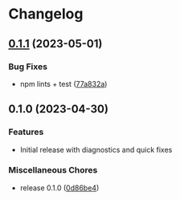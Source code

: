 # Changelog

## [0.1.1](https://github.com/tekumara/typos-vscode/compare/v0.1.0...v0.1.1) (2023-05-01)


### Bug Fixes

* npm lints + test ([77a832a](https://github.com/tekumara/typos-vscode/commit/77a832a824b016f196764bb6586c5d6947744b1d))

## 0.1.0 (2023-04-30)


### Features

* Initial release with diagnostics and quick fixes


### Miscellaneous Chores

* release 0.1.0 ([0d86be4](https://github.com/tekumara/typos-vscode/commit/0d86be45688ecbff756e270ab7d9c85392f88d78))
